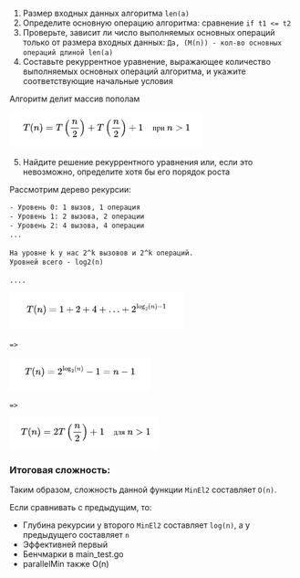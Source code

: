 1. Размер входных данных алгоритма `len(a)`
2. Определите основную операцию алгоритма: сравнение `if t1 <= t2`
3. Проверьте, зависит ли число выполняемых основных операций только от размера входных данных: `Да, (M(n)) - кол-во основных операций длиной len(a)`
4. Составьте рекуррентное уравнение, выражающее количество выполняемых основных операций алгоритма, и укажите соответствующие начальные условия

Алгоритм делит массив пополам

![img.png](imgs/img.png)

5. Найдите решение рекуррентного уравнения или, если это невозможно, определите хотя бы его порядок роста

Рассмотрим дерево рекурсии:
```
- Уровень 0: 1 вызов, 1 операция
- Уровень 1: 2 вызова, 2 операции
- Уровень 2: 4 вызова, 4 операции
...

На уровне k у нас 2^k вызовов и 2^k операций.
Уровней всего - log2(n)

....
```

![img.png](imgs/img2.png)

`=>`

![img.png](imgs/img3.png)

`=>`

![img.png](imgs/img4.png)

### Итоговая сложность:

Таким образом, сложность данной функции `MinEl2` составляет `O(n)`.

Если сравнивать с предыдущим, то:
- Глубина рекурсии у второго `MinEl2` составляет `log(n)`, а у предыдущего составляет `n`
- Эффективней первый
- Бенчмарки в main_test.go
- parallelMin также O(n)